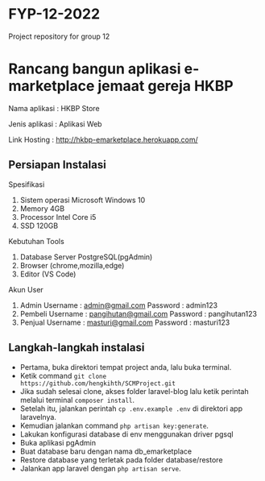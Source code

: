 # FYP-12-2022
Project repository for group 12

# Rancang bangun aplikasi e-marketplace jemaat gereja HKBP

Nama aplikasi : HKBP Store

Jenis aplikasi : Aplikasi Web

Link Hosting : http://hkbp-emarketplace.herokuapp.com/

## Persiapan Instalasi

Spesifikasi
1. Sistem operasi Microsoft Windows 10
2. Memory 4GB
3. Processor Intel Core i5
4. SSD 120GB

Kebutuhan Tools
1. Database Server PostgreSQL(pgAdmin)
2. Browser (chrome,mozilla,edge)
3. Editor (VS Code)

Akun User

1. Admin
   Username : admin@gmail.com
   Password : admin123
3. Pembeli
   Username : pangihutan@gmail.com
   Password : pangihutan123
5. Penjual
   Username : masturi@gmail.com
   Password : masturi123

## Langkah-langkah instalasi
- Pertama, buka direktori tempat project anda, lalu buka terminal.
- Ketik command 
  `git clone https://github.com/hengkihth/SCMProject.git`
- Jika sudah selesai clone, akses folder laravel-blog lalu ketik perintah melalui terminal
  `composer install`.
- Setelah itu, jalankan perintah `cp .env.example .env` di direktori app laravelnya.
- Kemudian jalankan command `php artisan key:generate`.
- Lakukan konfigurasi database di env menggunakan driver pgsql
- Buka aplikasi pgAdmin
- Buat database baru dengan nama db_emarketplace
- Restore database yang terletak pada folder database/restore
- Jalankan app laravel dengan `php artisan serve`.


